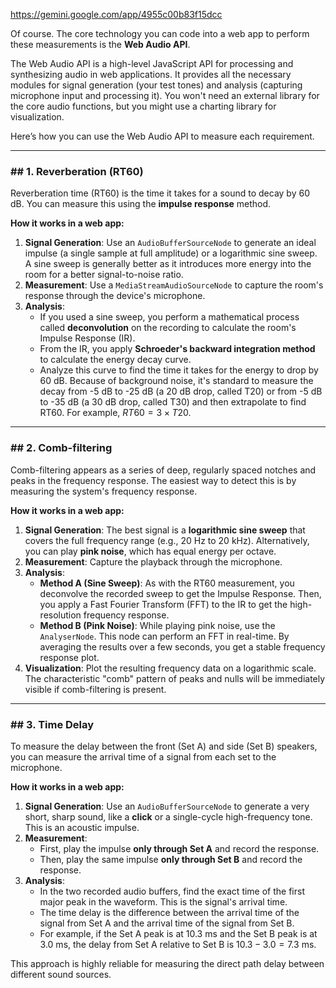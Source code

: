 https://gemini.google.com/app/4955c00b83f15dcc

Of course. The core technology you can code into a web app to perform these measurements is the **Web Audio API**.

The Web Audio API is a high-level JavaScript API for processing and synthesizing audio in web applications. It provides all the necessary modules for signal generation (your test tones) and analysis (capturing microphone input and processing it). You won't need an external library for the core audio functions, but you might use a charting library for visualization.

Here’s how you can use the Web Audio API to measure each requirement.

---

### ## 1. Reverberation (RT60)

Reverberation time (RT60) is the time it takes for a sound to decay by 60 dB. You can measure this using the **impulse response** method.

**How it works in a web app:**
1.  **Signal Generation**: Use an `AudioBufferSourceNode` to generate an ideal impulse (a single sample at full amplitude) or a logarithmic sine sweep. A sine sweep is generally better as it introduces more energy into the room for a better signal-to-noise ratio.
2.  **Measurement**: Use a `MediaStreamAudioSourceNode` to capture the room's response through the device's microphone.
3.  **Analysis**:
    * If you used a sine sweep, you perform a mathematical process called **deconvolution** on the recording to calculate the room's Impulse Response (IR).
    * From the IR, you apply **Schroeder's backward integration method** to calculate the energy decay curve.
    * Analyze this curve to find the time it takes for the energy to drop by 60 dB. Because of background noise, it's standard to measure the decay from -5 dB to -25 dB (a 20 dB drop, called T20) or from -5 dB to -35 dB (a 30 dB drop, called T30) and then extrapolate to find RT60. For example, $RT60 = 3 \times T20$.



---

### ## 2. Comb-filtering

Comb-filtering appears as a series of deep, regularly spaced notches and peaks in the frequency response. The easiest way to detect this is by measuring the system's frequency response.

**How it works in a web app:**
1.  **Signal Generation**: The best signal is a **logarithmic sine sweep** that covers the full frequency range (e.g., 20 Hz to 20 kHz). Alternatively, you can play **pink noise**, which has equal energy per octave.
2.  **Measurement**: Capture the playback through the microphone.
3.  **Analysis**:
    * **Method A (Sine Sweep)**: As with the RT60 measurement, you deconvolve the recorded sweep to get the Impulse Response. Then, you apply a Fast Fourier Transform (FFT) to the IR to get the high-resolution frequency response.
    * **Method B (Pink Noise)**: While playing pink noise, use the `AnalyserNode`. This node can perform an FFT in real-time. By averaging the results over a few seconds, you get a stable frequency response plot.
4.  **Visualization**: Plot the resulting frequency data on a logarithmic scale. The characteristic "comb" pattern of peaks and nulls will be immediately visible if comb-filtering is present.



---

### ## 3. Time Delay

To measure the delay between the front (Set A) and side (Set B) speakers, you can measure the arrival time of a signal from each set to the microphone.

**How it works in a web app:**
1.  **Signal Generation**: Use an `AudioBufferSourceNode` to generate a very short, sharp sound, like a **click** or a single-cycle high-frequency tone. This is an acoustic impulse.
2.  **Measurement**:
    * First, play the impulse **only through Set A** and record the response.
    * Then, play the same impulse **only through Set B** and record the response.
3.  **Analysis**:
    * In the two recorded audio buffers, find the exact time of the first major peak in the waveform. This is the signal's arrival time.
    * The time delay is the difference between the arrival time of the signal from Set A and the arrival time of the signal from Set B.
    * For example, if the Set A peak is at 10.3 ms and the Set B peak is at 3.0 ms, the delay from Set A relative to Set B is $10.3 - 3.0 = 7.3$ ms.

This approach is highly reliable for measuring the direct path delay between different sound sources.